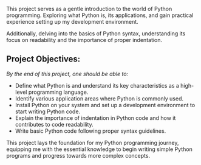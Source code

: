 This project serves as a gentle introduction to the world of Python programming. Exploring what Python is, its applications, and gain practical experience setting up my development environment.

 Additionally, delving into the basics of Python syntax, understanding its focus on readability and the importance of proper indentation.

## Project Objectives:
_By the end of this project, one should be able to:_

- Define what Python is and understand its key characteristics as a high-level programming language.
- Identify various application areas where Python is commonly used.
- Install Python on your system and set up a development environment to start writing Python code.
- Explain the importance of indentation in Python code and how it contributes to code readability.
- Write basic Python code following proper syntax guidelines.

This project lays the foundation for my Python programming journey, equipping me with the essential knowledge to begin writing simple Python programs and progress towards more complex concepts.